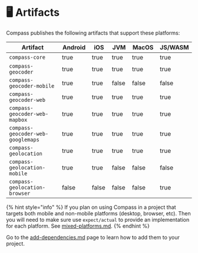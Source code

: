 # 🖥️ Artifacts

Compass publishes the following artifacts that support these platforms:



<table data-full-width="true"><thead><tr><th width="448">Artifact</th><th width="95" data-type="checkbox">Android</th><th width="60" data-type="checkbox">iOS</th><th width="67" data-type="checkbox">JVM</th><th width="92" data-type="checkbox">MacOS</th><th data-type="checkbox">JS/WASM</th></tr></thead><tbody><tr><td><code>compass-core</code></td><td>true</td><td>true</td><td>true</td><td>true</td><td>true</td></tr><tr><td><code>compass-geocoder</code></td><td>true</td><td>true</td><td>true</td><td>true</td><td>true</td></tr><tr><td><code>compass-geocoder-mobile</code></td><td>true</td><td>true</td><td>false</td><td>false</td><td>false</td></tr><tr><td><code>compass-geocoder-web</code></td><td>true</td><td>true</td><td>true</td><td>true</td><td>true</td></tr><tr><td><code>compass-geocoder-web-mapbox</code></td><td>true</td><td>true</td><td>true</td><td>true</td><td>true</td></tr><tr><td><code>compass-geocoder-web-googlemaps</code></td><td>true</td><td>true</td><td>true</td><td>true</td><td>true</td></tr><tr><td><code>compass-geolocation</code></td><td>true</td><td>true</td><td>true</td><td>true</td><td>true</td></tr><tr><td><code>compass-geolocation-mobile</code></td><td>true</td><td>true</td><td>false</td><td>false</td><td>false</td></tr><tr><td><code>compass-geolocation-browser</code></td><td>false</td><td>false</td><td>false</td><td>false</td><td>true</td></tr></tbody></table>

{% hint style="info" %}
If you plan on using Compass in a project that targets both mobile and non-mobile platforms (desktop, browser, etc). Then you will need to make sure use `expect/actual` to provide an implementation for each platform. See [mixed-platforms.md](usage/mixed-platforms.md "mention").
{% endhint %}

Go to the [add-dependencies.md](setup/add-dependencies.md "mention") page to learn how to add them to your project.
